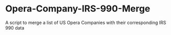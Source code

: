 # Opera-Company-IRS-990-Merge
A script to merge a list of US Opera Companies with their corresponding IRS 990 data
